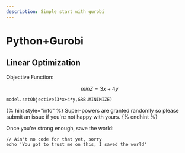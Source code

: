 ```yaml
---
description: Simple start with gurobi
---
```


# Python+Gurobi

## Linear Optimization

Objective Function:

$$
min Z=3x+4y
$$

```text
model.setObjective(3*x+4*y,GRB.MINIMIZE)
```

{% hint style="info" %}
 Super-powers are granted randomly so please submit an issue if you're not happy with yours.
{% endhint %}

Once you're strong enough, save the world:

```
// Ain't no code for that yet, sorry
echo 'You got to trust me on this, I saved the world'
```



